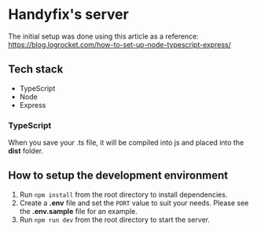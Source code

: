 # Handyfix's server

The initial setup was done using this article as a reference: https://blog.logrocket.com/how-to-set-up-node-typescript-express/

## Tech stack

- TypeScript
- Node
- Express

### TypeScript

When you save your .ts file, it will be compiled into js and placed into the **dist** folder.

## How to setup the development environment

1. Run `npm install` from the root directory to install dependencies.
2. Create a **.env** file and set the `PORT` value to suit your needs. Please see the **.env.sample** file for an example.
3. Run `npm run dev` from the root directory to start the server.
